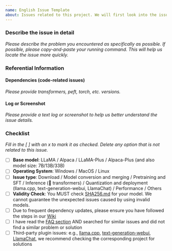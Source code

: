 ```yaml
---
name: English Issue Template
about: Issues related to this project. We will first look into the issues that provide sufficient details.
---
```


### Describe the issue in detail

*Please describe the problem you encountered as specifically as possible. If possible, please copy-and-paste your running command. This will help us locate the issue more quickly.*

### Referential Information

#### Dependencies (code-related issues)

*Please provide transformers, peft, torch, etc. versions.*

#### Log or Screenshot

*Please provide a text log or screenshot to help us better understand the issue details.*

### Checklist

*Fill in the [ ] with an x to mark it as checked. Delete any option that is not related to this issue.*

- [ ] **Base model**: LLaMA  / Alpaca / LLaMA-Plus / Alpaca-Plus (and also model size: 7B/13B/33B)
- [ ] **Operating System**: Windows / MacOS / Linux
- [ ] **Issue type**: Download / Model conversion and merging / Pretraining and SFT / Inference (🤗 transformers) / Quantization and deployment (llama.cpp, text-generation-webui, LlamaChat) / Performance / Others
- [ ] **Validity Check**: You MUST check [SHA256.md](https://github.com/ymcui/Chinese-LLaMA-Alpaca/blob/main/SHA256.md) for your model. We cannot guarantee the unexpected issues caused by using invalid models.
- [ ] Due to frequent dependency updates, please ensure you have followed the steps in our [Wiki](https://github.com/ymcui/Chinese-LLaMA-Alpaca/wiki)
- [ ] I have read the [FAQ section](https://github.com/ymcui/Chinese-LLaMA-Alpaca/wiki/FAQ) AND searched for similar issues and did not find a similar problem or solution
- [ ] Third-party plugin issues: e.g., [llama.cpp](https://github.com/ggerganov/llama.cpp), [text-generation-webui](https://github.com/oobabooga/text-generation-webui), [LlamaChat](https://github.com/alexrozanski/LlamaChat), we recommend checking the corresponding project for solutions
